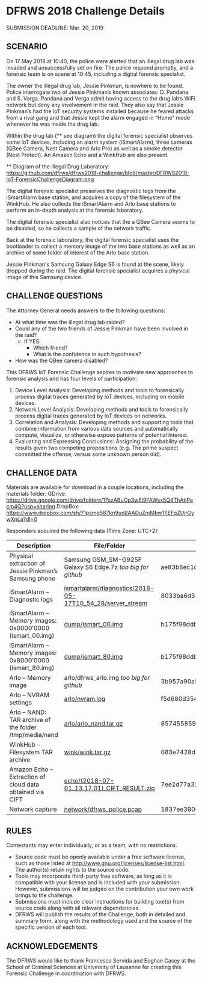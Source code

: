 # DFRWS 2018 Challenge Details

SUBMISSION DEADLINE: Mar. 20, 2019

## SCENARIO
On 17 May 2018 at 10:40, the police were alerted that an illegal drug lab was invaded and unsuccessfully set on fire. The police respond promptly, and a forensic team is on scene at 10:45, including a digital forensic specialist.

The owner the illegal drug lab, Jessie Pinkman, is nowhere to be found. Police interrogate two of Jessie Pinkman’s known associates: D. Pandana and S. Varga. Pandana and Verga admit having access to the drug lab’s WiFi network but deny any involvement in the raid. They also say that Jessie Pinkman’s had the IoT security systems installed because he feared attacks from a rival gang and that Jessie kept the alarm engaged in “Home” mode whenever he was inside the drug lab.

Within the drug lab (** see diagram) the digital forensic specialist observes some IoT devices, including an alarm system (iSmartAlarm), three cameras (QBee Camera, Nest Camera and Arlo Pro) as well as a smoke detector (Nest Protect). An Amazon Echo and a WinkHub are also present.

** Diagram of the Illegal Drug Laboratory: https://github.com/dfrws/dfrws2018-challenge/blob/master/DFRWS2018-IoT-ForensicChallengeDiagram.png

The digital forensic specialist preserves the diagnostic logs from the iSmartAlarm base station, and acquires a copy of the filesystem of the WinkHub. He also collects the iSmartAlarm and Arlo base stations to perform an in-depth analysis at the forensic laboratory.

The digital forensic specialist also notices that the a QBee Camera seems to be disabled, so he collects a sample of the network traffic.

Back at the forensic laboratory, the digital forensic specialist uses the bootloader to collect a memory image of the two base stations as well as an archive of some folder of interest of the Arlo base station.

Jessie Pinkman's Samsung Galaxy Edge S6 is found at the scene, likely dropped during the raid. The digital forensic specialist acquires a physical image of this Samsung device.

## CHALLENGE QUESTIONS
The Attorney General needs answers to the following questions:

 - At what time was the illegal drug lab raided?
 - Could any of the two friends of Jessie Pinkman have been involved in the raid?
   - If YES:
     - Which friend?
     - What is the confidence in such hypothesis?
- How was the QBee camera disabled?

This DFRWS IoT Forensic Challenge aspires to motivate new approaches to forensic analysis and has four levels of participation:

1. Device Level Analysis: Developing methods and tools to forensically process digital traces generated by IoT devices, including on mobile devices.
2. Network Level Analysis: Developing methods and tools to forensically process digital traces generated by IoT devices on networks.
3. Correlation and Analysis: Developing methods and supporting tools that combine information from various data sources and automatically compute, visualize, or otherwise expose patterns of potential interest.
4. Evaluating and Expressing Conclusions: Assigning the probability of the results given two competing propositions (e.g. The prime suspect committed the offense, versus some unknown person did).

## CHALLENGE DATA

Materials are available for download in a couple locations, including the materials folder: 
  GDrive: https://drive.google.com/drive/folders/17szABuOp3wEI9FAWsx5Q4ThAtjPecm4Q?usp=sharing
  DropBox: https://www.dropbox.com/sh/71psmg587kn9udl/AADuZmMbw1TEFqZUjrGywXnLa?dl=0

Responders acquired the following data (Time Zone: UTC+2):

Description | File/Folder | SHA256
| --- | --- | --- |
Physical extraction of Jessie Pinkman’s Samsung phone | Samsung GSM_SM-G925F Galaxy S6 Edge.7z *too big for github* | ae83b8ec1d4338f6c4e0a312e73d7b410904fab504f7510723362efe6186b757
iSmartAlarm – Diagnostic logs |  [ismartalarm/diagnostics/2018-05-17T10_54_28/server_stream](materials/2018-05-17T10_54_28-20210814T210455Z-001.zip)|  8033ba6d37ad7f8ba22587ae560c04dba703962ed16ede8c36a55c9553913736 | 
iSmartAlarm – Memory images: 0x0000’0000 (ismart_00.img) |  [dump/ismart_00.img](materials/ismart_00.img) |  b175f98ddb8c79e5a1e7db84eeaa691991939065ae17bad84cdbd915f65d9a10
iSmartAlarm – Memory images: 0x8000’0000 (ismart_80.img) | [dump/ismart_80.img](materials/ismart_80.img) |  b175f98ddb8c79e5a1e7db84eeaa691991939065ae17bad84cdbd915f65d9a10
Arlo – Memory image |   arlo/dfrws_arlo.img *too big for github* |  3b957a90a57e5e4485aa78d79c9a04270a2ae93f503165c2a0204de918d7ac70
Arlo – NVRAM settings | [arlo/nvram.log](materials/nvram.log) |   f5d680d354a261576dc8601047899b5173dbbad374a868a20b97fbd963dca798
Arlo – NAND: TAR archive of the folder /tmp/media/nand | [arlo/arlo_nand.tar.gz](materials/arlo_nand.tar.gz) | 857455859086cd6face6115e72cb1c63d2befe11db92beec52d1f70618c5e421 
WinkHub – Filesystem TAR archive | [wink/wink.tar.gz](materials/wink.tar.gz) |  083e7428dc1d0ca335bbcfc11c6263720ab8145ffc637954a7733afc7b23e8c6
Amazon Echo – Extraction of cloud data obtained via CIFT | [echo/(2018-07-01_13.17.01)_CIFT_RESULT.zip](materials/(2018-07-01_13.17.01)_CIFT_RESULT.zip)|  7ee2d77a3297bb7ea4030444be6e0e150a272b3302d4f68453e8cfa11ef3241f
Network capture | [network/dfrws_police.pcap](materials/dfrws_police.pcap) | 1837ee390e060079fab1e17cafff88a1837610ef951153ddcb7cd85ad478228e


## RULES
Contestants may enter individually, or as a team, with no restrictions.

- Source code must be openly available under a free software license, such as those listed at http://www.gnu.org/licenses/license-list.html. The author(s) retain rights to the source code.
- Tools may incorporate third-party free software, as long as it is compatible with your license and is included with your submission. However, submissions will be judged on the contribution your own work brings to the challenge.
- Submissions must include clear instructions for building tool(s) from source code along with all relevant dependencies.
- DFRWS will publish the results of the Challenge, both in detailed and summary form, along with the methodology used and the source of the specific version of each tool.

## ACKNOWLEDGEMENTS

The DFRWS would like to thank Francesco Servida and Eoghan Casey at the School of Criminal Sciences at University of Lausanne for creating this Forensic Challenge in coordination with DFRWS.

